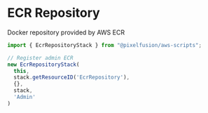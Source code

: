 # ECR Repository

Docker repository provided by AWS ECR

```typescript
import { EcrRepositoryStack } from "@pixelfusion/aws-scripts";

// Register admin ECR
new EcrRepositoryStack(
  this,
  stack.getResourceID('EcrRepository'),
  {},
  stack,
  'Admin'
)
```
